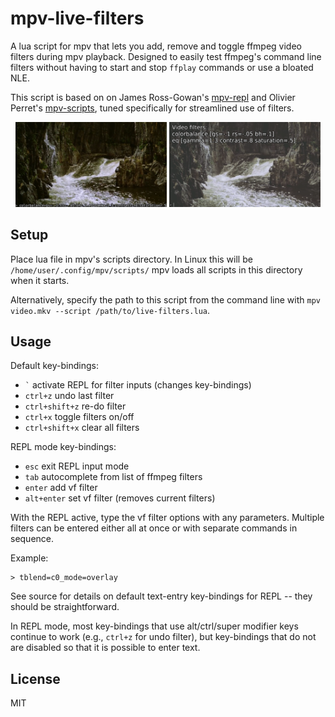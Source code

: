 # mpv-live-filters


A lua script for mpv that lets you add, remove and toggle ffmpeg video filters during mpv playback. Designed to easily test ffmpeg's command line filters without having to start and stop `ffplay` commands or use a bloated NLE. 

This script is based on on James Ross-Gowan's [mpv-repl](https://github.com/rossy/mpv-repl) and Olivier Perret's [mpv-scripts](https://github.com/occivink/mpv-scripts), tuned specifically for streamlined use of filters. 

<p align="middle">
    <img src="assets/live-filters.png" width="48%" /> 
    <img src="assets/live-filters-2.png" width="48%" />
</p>

## Setup 

Place lua file in mpv's scripts directory. In Linux this will be `/home/user/.config/mpv/scripts/` mpv loads all scripts in this directory when it starts. 

Alternatively, specify the path to this script from the command line with `mpv video.mkv --script /path/to/live-filters.lua`. 


## Usage

Default key-bindings:

- `` ` ``           activate REPL for filter inputs (changes key-bindings)
- `ctrl+z`          undo last filter
- `ctrl+shift+z`    re-do filter
- `ctrl+x`          toggle filters on/off
- `ctrl+shift+x`    clear all filters

REPL mode key-bindings:

- `esc`             exit REPL input mode
- `tab`             autocomplete from list of ffmpeg filters
- `enter`           add vf filter
- `alt+enter`       set vf filter (removes current filters)

With the REPL active, type the vf filter options with any parameters. Multiple filters can be entered either all at once or with separate commands in sequence. 

Example:

    > tblend=c0_mode=overlay

See source for details on default text-entry key-bindings for REPL -- they should be straightforward. 

In REPL mode, most key-bindings that use alt/ctrl/super modifier keys continue to work (e.g., `ctrl+z` for undo filter), but key-bindings that do not are disabled so that it is possible to enter text.

## License

MIT